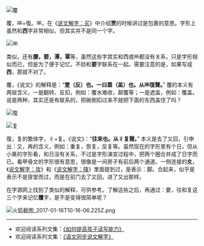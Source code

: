 ![覆](http://upload-images.jianshu.io/upload_images/275449-9e0516c3c8e900ae.png?imageMogr2/auto-orient/strip%7CimageView2/2/w/1240)

覆，襾+復。襾，在《[说文解字：买](http://www.jianshu.com/p/bef4acdf5f97)》中介绍**贾**的时候讲过是包裹的意思。字形上虽然和**西**字非常相似，但其实并不是同一个字。

![襾](http://upload-images.jianshu.io/upload_images/275449-16346fc2453413d3.png?imageMogr2/auto-orient/strip%7CimageView2/2/w/1240)

类似，还有**腰，要，潭，覃**等，虽然这些字其实和西或襾都没有关系，只是字形相似而已，但是为了便于记忆，不妨和**要**字联系在一起。需要注意的是，如果写成**西**，那就不对了。

覆，《说文》的解释是：“**覂（反）也。一曰蓋（盖）也。从襾復聲。**” 覆的本义有两层含义，一是翻转、反扣，例如：覆水难收，颠覆等；一是遮盖，例如：覆盖。说是两种，其实还是有联系的，把碗倒扣过来不就把下面的东西盖住了吗？

![復](http://upload-images.jianshu.io/upload_images/275449-5829d08a4a642cc1.png?imageMogr2/auto-orient/strip%7CimageView2/2/w/1240)

![复](http://upload-images.jianshu.io/upload_images/275449-7b5a9453c10edb26.png?imageMogr2/auto-orient/strip%7CimageView2/2/w/1240)

復，复的繁体字，彳+复。《说文》：“**往來也。从彳复聲。**” 本义是去了又回，引申出：又，再的含义，例如：重复，恢复，反复等。虽然现在的字形里有个日，但从小篆的字形看，和日没有关系，不过是字形演变过程中，把两个圈合并成了日字而已。看甲骨文的字形很有意思，很像是一间房子有前后两个通道。一侧连接的**夊**，《[说文解字：攻](http://www.jianshu.com/p/4babc7c66fd8)》和《[说文解字：降](http://www.jianshu.com/p/d4ed570ddd28)》里面提到过，是表示：脚。合起来，似乎是表示不是穿堂而过，而是在前门去了又回，进了又出那样。

在字源网上找到了类似的解释，可供参考。了解这些之后，再通过：要，往和复这三个字来记忆**覆**字，是不是变得很简单呢？

![火狐截图_2017-01-16T10-16-06.225Z.png](http://upload-images.jianshu.io/upload_images/275449-d5121481f072ff63.png?imageMogr2/auto-orient/strip%7CimageView2/2/w/1240)

----
* 欢迎阅读系列文集：[《如何提高孩子读写能力》](http://www.jianshu.com/nb/8869173)
* 欢迎阅读系列文集：[《语文同步说文解字》](http://www.jianshu.com/notebooks/6718880/latest)

